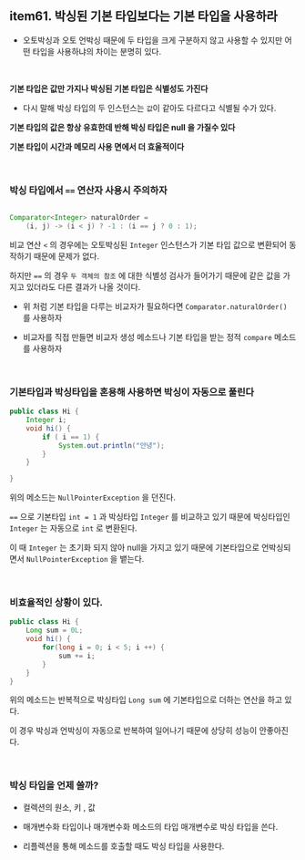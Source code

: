 

## item61. 박싱된 기본 타입보다는 기본 타입을 사용하라


- 오토박싱과 오토 언박싱 때문에 두 타입을 크게 구분하지 않고 사용할 수 있지만 어떤 타입을 사용하냐의 차이는 분명히 있다.

<br>

**기본 타입은 값만 가지나 박싱된 기본 타입은 식별성도 가진다**

- 다시 말해 박싱 타입의 두 인스턴스는 `값`이 같아도 다르다고 식별될 수가 있다.

**기본 타입의 값은 항상 유효한데 반해 박싱 타입은 null 을 가질수 있다**

**기본 타입이 시간과 메모리 사용 면에서 더 효울적이다**


<br>


### 박싱 타입에서 `==` 연산자 사용시 주의하자


```java

Comparator<Integer> naturalOrder = 
	(i, j) -> (i < j) ? -1 : (i == j ? 0 : 1);

```

비교 연산 `<` 의 경우에는 오토박싱된 `Integer` 인스턴스가 기본 타입 값으로 변환되어 동작하기 때문에 문제가 없다.

하지만 `==` 의 경우 `두 객체의 참조` 에 대한 식별성 검사가 들어가기 때문에 같은 값을 가지고 있더라도 다른 결과가 나올 것이다.


- 위 처럼 기본 타입을 다루는 비교자가 필요하다면 `Comparator.naturalOrder()` 를 사용하자

- 비교자를 직접 만들면 비교자 생성 메소드나 기본 타입을 받는 정적 `compare` 메소드를 사용하자


<br>

### 기본타입과 박싱타입을 혼용해 사용하면 박싱이 자동으로 풀린다

```java
public class Hi {
	Integer i;
	void hi() {
		if ( i == 1) {
			System.out.println("안녕");
		}
	}

}
```

위의 메소드는 `NullPointerException` 을 던진다.

`==` 으로 기본타입 `int = 1` 과 박싱타입 `Integer` 를 비교하고 있기 때문에 박싱타입인 `Integer` 는 자동으로 `int` 로 변환된다.

이 때 `Integer` 는 초기화 되지 않아 null을 가지고 있기 때문에 기본타입으로 언박싱되면서 `NullPointerException` 을 뱉는다.

<br>

### 비효율적인 상황이 있다.

```java
public class Hi {
	Long sum = 0L;
	void hi() {
		for(long i = 0; i < 5; i ++) {
			sum += i;
		}
	}
}
```

위의 메소드는 반복적으로 박싱타입 `Long sum` 에 기본타입으로 더하는 연산을 하고 있다.

이 경우 박싱과 언박싱이 자동으로 반복하여 일어나기 때문에 상당히 성능이 안좋아진다.



<br>

### 박싱 타입을 언제 쓸까?

- 컬렉션의 원소, 키 , 값

- 매개변수화 타입이나 매개변수화 메소드의 타입 매개변수로 박싱 타입을 쓴다.

- 리플렉션을 통해 메소드를 호출할 때도 박싱 타입을 사용한다.


<br>

